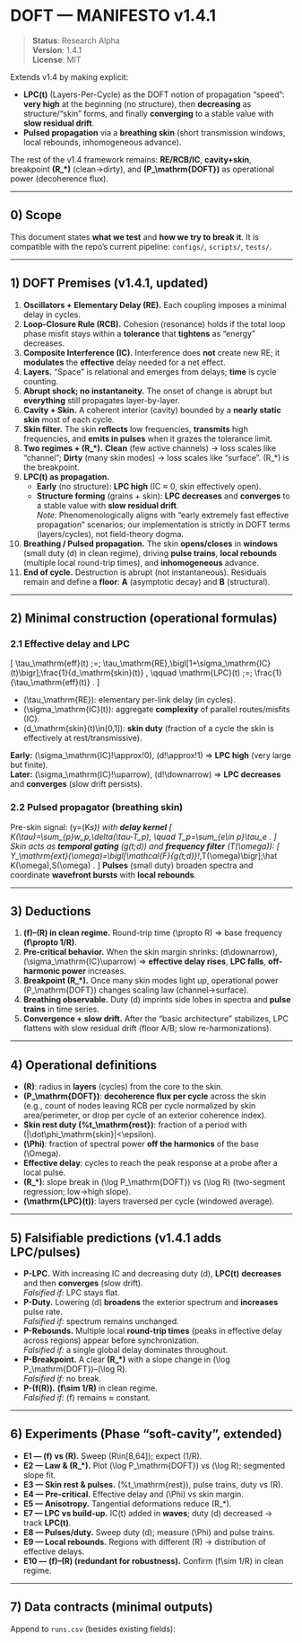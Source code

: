 # DOFT — MANIFESTO v1.4.1

> **Status**: Research Alpha  
> **Version**: 1.4.1  
> **License**: MIT

Extends v1.4 by making explicit:  
- **LPC(t)** (Layers-Per-Cycle) as the DOFT notion of propagation “speed”: **very high** at the beginning (no structure), then **decreasing** as structure/“skin” forms, and finally **converging** to a stable value with **slow residual drift**.  
- **Pulsed propagation** via a **breathing skin** (short transmission windows, local rebounds, inhomogeneous advance).

The rest of the v1.4 framework remains: **RE/RCB/IC**, **cavity+skin**, breakpoint **\(R_\*\)** (clean→dirty), and **\(P_\mathrm{DOFT}\)** as operational power (decoherence flux).

---

## 0) Scope

This document states **what we test** and **how we try to break it**. It is compatible with the repo’s current pipeline: `configs/`, `scripts/`, `tests/`.

---

## 1) DOFT Premises (v1.4.1, updated)

1. **Oscillators + Elementary Delay (RE).** Each coupling imposes a minimal delay in cycles.  
2. **Loop-Closure Rule (RCB).** Cohesion (resonance) holds if the total loop phase misfit stays within a **tolerance** that **tightens** as “energy” decreases.  
3. **Composite Interference (IC).** Interference does **not** create new RE; it **modulates** the **effective** delay needed for a net effect.  
4. **Layers.** “Space” is relational and emerges from delays; **time** is cycle counting.  
5. **Abrupt shock; no instantaneity.** The onset of change is abrupt but **everything** still propagates layer-by-layer.  
6. **Cavity + Skin.** A coherent interior (cavity) bounded by a **nearly static skin** most of each cycle.  
7. **Skin filter.** The skin **reflects** low frequencies, **transmits** high frequencies, and **emits in pulses** when it grazes the tolerance limit.  
8. **Two regimes + \(R_\*\).** **Clean** (few active channels) → loss scales like “channel”; **Dirty** (many skin modes) → loss scales like “surface”. \(R_\*\) is the breakpoint.  
9. **LPC(t) as propagation.**  
   - **Early** (no structure): **LPC high** (IC ≈ 0, skin effectively open).  
   - **Structure forming** (grains + skin): **LPC decreases** and **converges** to a stable value with **slow residual drift**.  
   *Note:* Phenomenologically aligns with “early extremely fast effective propagation” scenarios; our implementation is strictly in DOFT terms (layers/cycles), not field-theory dogma.  
10. **Breathing / Pulsed propagation.** The skin **opens/closes** in **windows** (small duty \(d\) in clean regime), driving **pulse trains**, **local rebounds** (multiple local round-trip times), and **inhomogeneous** advance.  
11. **End of cycle.** Destruction is abrupt (not instantaneous). Residuals remain and define a **floor**: **A** (asymptotic decay) and **B** (structural).

---

## 2) Minimal construction (operational formulas)

### 2.1 Effective delay and LPC

\[
\tau_\mathrm{eff}(t) \;=\; \tau_\mathrm{RE}\,\bigl[1+\sigma_\mathrm{IC}(t)\bigr]\;\frac{1}{d_\mathrm{skin}(t)} ,
\qquad
\mathrm{LPC}(t) \;=\; \frac{1}{\tau_\mathrm{eff}(t)} .
\]

- \(\tau_\mathrm{RE}\): elementary per-link delay (in cycles).  
- \(\sigma_\mathrm{IC}(t)\): aggregate **complexity** of parallel routes/misfits (IC).  
- \(d_\mathrm{skin}(t)\in(0,1]\): **skin duty** (fraction of a cycle the skin is effectively at rest/transmissive).

**Early:** \(\sigma_\mathrm{IC}\!\approx\!0\), \(d\!\approx\!1\) ⇒ **LPC high** (very large but finite).  
**Later:** \(\sigma_\mathrm{IC}\!\uparrow\), \(d\!\downarrow\) ⇒ **LPC decreases** and **converges** (slow drift persists).

### 2.2 Pulsed propagator (breathing skin)

Pre-skin signal: \(y=(K*s)\) with **delay kernel**
\[
K(\tau)=\sum_{p}w_p\,\delta(\tau-T_p),
\quad
T_p=\sum_{e\in p}\tau_e .
\]
Skin acts as **temporal gating** \(g(t;d)\) and **frequency filter** \(T(\omega)\):
\[
Y_\mathrm{ext}(\omega)=\bigl[\mathcal{F}\{g(t;d)\}\!*\,T(\omega)\bigr]\;\hat K(\omega)\,S(\omega) .
\]
**Pulses** (small duty) broaden spectra and coordinate **wavefront bursts** with **local rebounds**.

---

## 3) Deductions

1. **\(f\)–\(R\) in clean regime.** Round-trip time \(\propto R\) ⇒ base frequency **\(f\propto 1/R\)**.  
2. **Pre-critical behavior.** When the skin margin shrinks: \(d\downarrow\), \(\sigma_\mathrm{IC}\uparrow\) ⇒ **effective delay rises**, **LPC falls**, **off-harmonic power** increases.  
3. **Breakpoint \(R_\*\).** Once many skin modes light up, operational power \(P_\mathrm{DOFT}\) changes scaling law (channel→surface).  
4. **Breathing observable.** Duty \(d\) imprints side lobes in spectra and **pulse trains** in time series.  
5. **Convergence + slow drift.** After the “basic architecture” stabilizes, LPC flattens with slow residual drift (floor A/B; slow re-harmonizations).

---

## 4) Operational definitions

- **\(R\)**: radius in **layers** (cycles) from the core to the skin.  
- **\(P_\mathrm{DOFT}\)**: **decoherence flux per cycle** across the skin  
  (e.g., count of nodes leaving RCB per cycle normalized by skin area/perimeter, or drop per cycle of an exterior coherence index).  
- **Skin rest duty \(\%t_\mathrm{rest}\)**: fraction of a period with \(|\dot\phi_\mathrm{skin}|<\epsilon\).  
- **\(\Phi\)**: fraction of spectral power **off the harmonics** of the base \(\Omega\).  
- **Effective delay**: cycles to reach the peak response at a probe after a local pulse.  
- **\(R_\*\)**: slope break in \(\log P_\mathrm{DOFT}\) vs \(\log R\) (two-segment regression; low→high slope).  
- **\(\mathrm{LPC}(t)\)**: layers traversed per cycle (windowed average).

---

## 5) Falsifiable predictions (v1.4.1 adds LPC/pulses)

- **P-LPC.** With increasing IC and decreasing duty \(d\), **LPC(t)** **decreases** and then **converges** (slow drift).  
  *Falsified if:* LPC stays flat.  
- **P-Duty.** Lowering \(d\) **broadens** the exterior spectrum and **increases** pulse rate.  
  *Falsified if:* spectrum remains unchanged.  
- **P-Rebounds.** Multiple local **round-trip times** (peaks in effective delay across regions) appear before synchronization.  
  *Falsified if:* a single global delay dominates throughout.  
- **P-Breakpoint.** A clear **\(R_\*\)** with a slope change in \(\log P_\mathrm{DOFT}\)–\(\log R\).  
  *Falsified if:* no break.  
- **P-\(f(R)\).** **\(f\sim 1/R\)** in clean regime.  
  *Falsified if:* \(f\) remains ≈ constant.

---

## 6) Experiments (Phase “soft-cavity”, extended)

- **E1 — \(f\) vs \(R\).** Sweep \(R\in[8,64]\); expect \(1/R\).  
- **E2 — Law & \(R_\*\).** Plot \(\log P_\mathrm{DOFT}\) vs \(\log R\); segmented slope fit.  
- **E3 — Skin rest & pulses.** \(\%t_\mathrm{rest}\), pulse trains, duty vs \(R\).  
- **E4 — Pre-critical.** Effective delay and \(\Phi\) vs skin margin.  
- **E5 — Anisotropy.** Tangential deformations reduce \(R_\*\).  
- **E7 — LPC vs build-up.** IC(t) added in **waves**; duty \(d\) decreased → track **LPC(t)**.  
- **E8 — Pulses/duty.** Sweep duty \(d\); measure \(\Phi\) and pulse trains.  
- **E9 — Local rebounds.** Regions with different \(R\) → distribution of effective delays.  
- **E10 — \(f\)–\(R\) (redundant for robustness).** Confirm \(f\sim 1/R\) in clean regime.

---

## 7) Data contracts (minimal outputs)

Append to `runs.csv` (besides existing fields):


